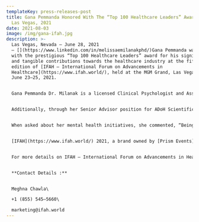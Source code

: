 ```yaml
---
templateKey: press-releases-post
title: Gana Pemmanda Honored With The “Top 100 Healthcare Leaders” Award At IFAH
  Las Vegas, 2021
date: 2021-08-03
image: /img/gana-ifah.jpg
description: >-
  Las Vegas, Nevada — June 28, 2021
  — [](https://www.linkedin.com/in/melissaemilanakphd/)Gana Pemmanda was honored
  with the prestigious “Top 100 Healthcare Leaders” award for his significant
  and tangible contributions towards the healthcare industry at the fifth
  edition of [IFAH — International Forum on Advancements in
  Healthcare](https://www.ifah.world/), held at the MGM Grand, Las Vegas, USA on
  June 23–25, 2021.


  Gana Pemmanda Dr. Milanak is a licensed Clinical Psychologist and Associate Professor at the Medical University of South Carolina (MUSC) specializing in stress, anxiety, and sleep disorders. Founding MIND Impact Consulting and working as a Clinical Assessment Advisor for Psychological Assessment Resources (PAR), she has transformed her research and clinical expertise into effective practical application speaking, training, and consulting for business executives and their companies, healthcare organizations, and well-being entities worldwide, increasing workplace effectiveness, optimizing performance and improving mental health.


  Additionally, through her Senior Advisor position for ADoH Scientific, she has worked to transform and reimagine whole person healthcare. Her dedication to innovate and make a difference in the healthcare industry led to her nomination, and ultimately to her big win at IFAH Las Vegas, 2021.


  When asked about her mental health initiatives, she commented, “Being a licensed clinical psychologist, specializing in sleep anxiety & workplace wellbeing, I coach and speak around the world upon a whole comprehensive picture of an individual which is much more than just their job. The vision is to understand & spread awareness about sleep anxiety problems & having a better workplace culture.”


  [IFAH](https://www.ifah.world/) 2021, a brand owned by [Prism Events](https://www.prismevents.co/), Inc. is a three-day international healthcare conference that celebrates the trailblazing work of leading brands, thought leaders, healthcare experts, and entrepreneurs. After the successful conclusion of its fifth edition, we seek to empower healthcare experts by building and expanding our presence in the Asia-Pacific and MENA regions.


  For more details on IFAH — International Forum on Advancements in Healthcare, Visit [www.ifah.world](http://www.ifah.world/).


  **Contact Details :**


  Meghna Chawla\

  +1 (855) 545–5660\

  marketing@ifah.world
---
```

